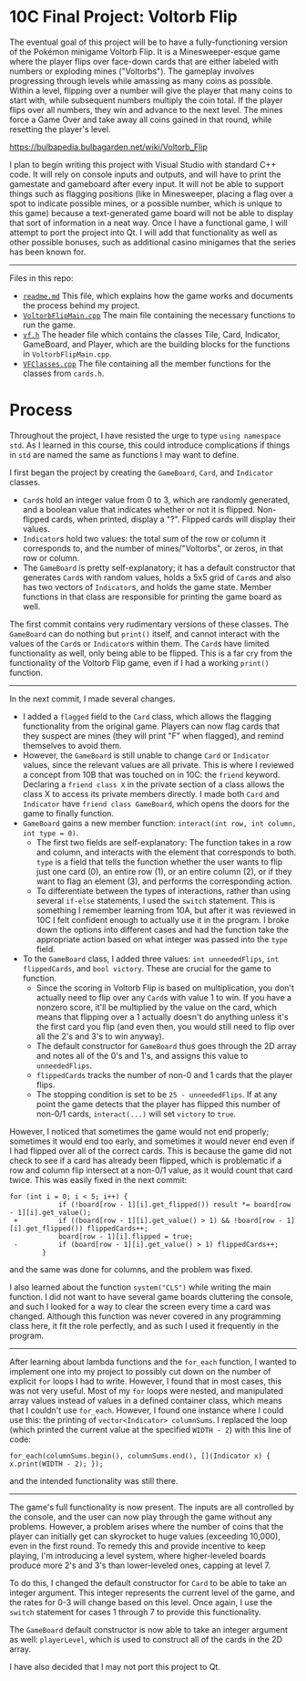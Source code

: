 # 10C Final Project: Voltorb Flip

The eventual goal of this project will be to have a fully-functioning version of the Pokémon minigame Voltorb Flip. It is a Minesweeper-esque game where the player flips over face-down cards that are either labeled with numbers or exploding mines ("Voltorbs"). The gameplay involves progressing through levels while amassing as many coins as possible. Within a level, flipping over a number will give the player that many coins to start with, while subsequent numbers multiply the coin total. If the player flips over all numbers, they win and advance to the next level. The mines force a Game Over and take away all coins gained in that round, while resetting the player's level.

https://bulbapedia.bulbagarden.net/wiki/Voltorb_Flip

I plan to begin writing this project with Visual Studio with standard C++ code. It will rely on console inputs and outputs, and will have to print the gamestate and gameboard after every input. It will not be able to support things such as flagging positions (like in Minesweeper, placing a flag over a spot to indicate possible mines, or a possible number, which is unique to this game) because a text-generated game board will not be able to display that sort of information in a neat way. Once I have a functional game, I will attempt to port the project into Qt. I will add that functionality as well as other possible bonuses, such as additional casino minigames that the series has been known for.

--- 
Files in this repo:

- [`readme.md`][read-me] This file, which explains how the game works and documents the process behind my project.
- [`VoltorbFlipMain.cpp`][main] The main file containing the necessary functions to run the game.
- [`vf.h`][header] The header file which contains the classes Tile, Card, Indicator, GameBoard, and Player, which are the building blocks for the functions in `VoltorbFlipMain.cpp`.
- [`VFClasses.cpp`][members] The file containing all the member functions for the classes from `cards.h`.

[read-me]: readme.md
[main]: VoltorbFlipMain.cpp
[header]: vf.h
[members]: VFClasses.cpp

# Process

Throughout the project, I have resisted the urge to type `using namespace std`. As I learned in this course, this could introduce complications if things in `std` are named the same as functions I may want to define.

I first began the project by creating the `GameBoard`, `Card`, and `Indicator` classes.
* `Card`s hold an integer value from 0 to 3, which are randomly generated, and a boolean value that indicates whether or not it is flipped. Non-flipped cards, when printed, display a "?". Flipped cards will display their values.
* `Indicator`s hold two values: the total sum of the row or column it corresponds to, and the number of mines/"Voltorbs", or zeros, in that row or column.
* The `GameBoard` is pretty self-explanatory; it has a default constructor that generates `Card`s with random values, holds a 5x5 grid of `Card`s and also has two vectors of `Indicator`s, and holds the game state. Member functions in that class are responsible for printing the game board as well.

The first commit contains very rudimentary versions of these classes. The `GameBoard` can do nothing but `print()` itself, and cannot interact with the values of the `Card`s or `Indicator`s within them. The `Card`s have limited functionality as well, only being able to be flipped. This is a far cry from the functionality of the Voltorb Flip game, even if I had a working `print()` function.

---

In the next commit, I made several changes.
* I added a `flagged` field to the `Card` class, which allows the flagging functionality from the original game. Players can now flag cards that they suspect are mines (they will print "F" when flagged), and remind themselves to avoid them.
* However, the `GameBoard` is still unable to change `Card` or `Indicator` values, since the relevant values are all private. This is where I reviewed a concept from 10B that was touched on in 10C: the `friend` keyword. Declaring a `friend class X` in the private section of a class allows the class X to access its private members directly. I made both `Card` and `Indicator` have `friend class GameBoard`, which opens the doors for the game to finally function.
* `GameBoard` gains a new member function: `interact(int row, int column, int type = 0)`.
  * The first two fields are self-explanatory: The function takes in a row and column, and interacts with the element that corresponds to both. `type` is a field that tells the function whether the user wants to flip just one card (0), an entire row (1), or an entire column (2), or if they want to flag an element (3), and performs the corresponding action.
  * To differentiate between the types of interactions, rather than using several `if-else` statements, I used the `switch` statement. This is something I remember learning from 10A, but after it was reviewed in 10C I felt confident enough to actually use it in the program. I broke down the options into different cases and had the function take the appropriate action based on what integer was passed into the `type` field.
* To the `GameBoard` class, I added three values: `int unneededFlips`, `int flippedCards`, and `bool victory`. These are crucial for the game to function.
  * Since the scoring in Voltorb Flip is based on multiplication, you don't actually need to flip over any `Card`s with value 1 to win. If you have a nonzero score, it'll be multiplied by the value on the card, which means that flipping over a 1 actually doesn't do anything unless it's the first card you flip (and even then, you would still need to flip over all the 2's and 3's to win anyway).
  * The default constructor for `GameBoard` thus goes through the 2D array and notes all of the 0's and 1's, and assigns this value to `unneededFlips`.
  * `flippedCards` tracks the number of non-0 and 1 cards that the player flips.
  * The stopping condition is set to be `25 - unneededFlips`. If at any point the game detects that the player has flipped this number of non-0/1 cards, `interact(...)` will set `victory` to `true`.

However, I noticed that sometimes the game would not end properly; sometimes it would end too early, and sometimes it would never end even if I had flipped over all of the correct cards. This is because the game did not check to see if a card has already been flipped, which is problematic if a row and column flip intersect at a non-0/1 value, as it would count that card twice. This was easily fixed in the next commit:

```
for (int i = 0; i < 5; i++) {
  			if (!board[row - 1][i].get_flipped()) result *= board[row - 1][i].get_value();
 +			if ((board[row - 1][i].get_value() > 1) && !board[row - 1][i].get_flipped()) flippedCards++;
  			board[row - 1][i].flipped = true;
 -			if (board[row - 1][i].get_value() > 1) flippedCards++;
  		}
```
and the same was done for columns, and the problem was fixed.

I also learned about the function `system("CLS")` while writing the main function. I did not want to have several game boards cluttering the console, and such I looked for a way to clear the screen every time a card was changed. Although this function was never covered in any programming class here, it fit the role perfectly, and as such I used it frequently in the program.

---

After learning about lambda functions and the `for_each` function, I wanted to implement one into my project to possibly cut down on the number of explicit `for` loops I had to write. However, I found that in most cases, this was not very useful. Most of my `for` loops were nested, and manipulated array values instead of values in a defined container class, which means that I couldn't use `for_each`. However, I found one instance where I could use this: the printing of `vector<Indicator> columnSums`. I replaced the loop (which printed the current value at the specified `WIDTH - 2`) with this line of code:

```
for_each(columnSums.begin(), columnSums.end(), [](Indicator x) { x.print(WIDTH - 2); });
```

and the intended functionality was still there.

---

The game's full functionality is now present. The inputs are all controlled by the console, and the user can now play through the game without any problems. However, a problem arises where the number of coins that the player can initially get can skyrocket to huge values (exceeding 10,000), even in the first round. To remedy this and provide incentive to keep playing, I'm introducing a level system, where higher-leveled boards produce more 2's and 3's than lower-leveled ones, capping at level 7.

To do this, I changed the default constructor for `Card` to be able to take an integer argument. This integer represents the current level of the game, and the rates for 0-3 will change based on this level. Once again, I use the `switch` statement for cases 1 through 7 to provide this functionality.

The `GameBoard` default constructor is now able to take an integer argument as well: `playerLevel`, which is used to construct all of the cards in the 2D array.

I have also decided that I may not port this project to Qt.
